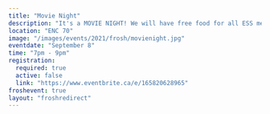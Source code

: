 ```yaml
---
title: "Movie Night"
description: "It's a MOVIE NIGHT! We will have free food for all ESS members! So bring your friends, and enjoy a nice evening with us!"
location: "ENC 70"
image: "/images/events/2021/frosh/movienight.jpg"
eventdate: "September 8"
time: "7pm - 9pm"
registration:
  required: true
  active: false
  link: "https://www.eventbrite.ca/e/165820628965"
froshevent: true
layout: "froshredirect"
---
```


